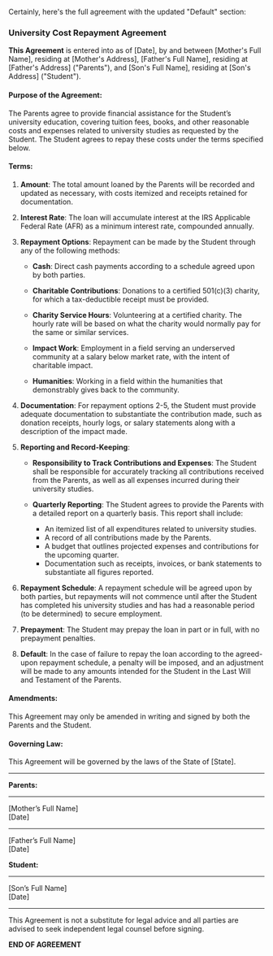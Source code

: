 Certainly, here's the full agreement with the updated "Default" section:

### University Cost Repayment Agreement

**This Agreement** is entered into as of [Date], by and between [Mother's Full Name], residing at [Mother's Address], [Father's Full Name], residing at [Father's Address] ("Parents"), and [Son's Full Name], residing at [Son's Address] ("Student").

#### Purpose of the Agreement:

The Parents agree to provide financial assistance for the Student’s university education, covering tuition fees, books, and other reasonable costs and expenses related to university studies as requested by the Student. The Student agrees to repay these costs under the terms specified below.

#### Terms:

1. **Amount**: The total amount loaned by the Parents will be recorded and updated as necessary, with costs itemized and receipts retained for documentation.

2. **Interest Rate**: The loan will accumulate interest at the IRS Applicable Federal Rate (AFR) as a minimum interest rate, compounded annually.

3. **Repayment Options**: Repayment can be made by the Student through any of the following methods:

    - **Cash**: Direct cash payments according to a schedule agreed upon by both parties.

    - **Charitable Contributions**: Donations to a certified 501(c)(3) charity, for which a tax-deductible receipt must be provided.

    - **Charity Service Hours**: Volunteering at a certified charity. The hourly rate will be based on what the charity would normally pay for the same or similar services.

    - **Impact Work**: Employment in a field serving an underserved community at a salary below market rate, with the intent of charitable impact.

    - **Humanities**: Working in a field within the humanities that demonstrably gives back to the community.

4. **Documentation**: For repayment options 2-5, the Student must provide adequate documentation to substantiate the contribution made, such as donation receipts, hourly logs, or salary statements along with a description of the impact made.

5. **Reporting and Record-Keeping**: 

    - **Responsibility to Track Contributions and Expenses**: The Student shall be responsible for accurately tracking all contributions received from the Parents, as well as all expenses incurred during their university studies.

    - **Quarterly Reporting**: The Student agrees to provide the Parents with a detailed report on a quarterly basis. This report shall include:
        - An itemized list of all expenditures related to university studies.
        - A record of all contributions made by the Parents.
        - A budget that outlines projected expenses and contributions for the upcoming quarter.
        - Documentation such as receipts, invoices, or bank statements to substantiate all figures reported.

6. **Repayment Schedule**: A repayment schedule will be agreed upon by both parties, but repayments will not commence until after the Student has completed his university studies and has had a reasonable period (to be determined) to secure employment.

7. **Prepayment**: The Student may prepay the loan in part or in full, with no prepayment penalties.

8. **Default**: In the case of failure to repay the loan according to the agreed-upon repayment schedule, a penalty will be imposed, and an adjustment will be made to any amounts intended for the Student in the Last Will and Testament of the Parents.

#### Amendments:

This Agreement may only be amended in writing and signed by both the Parents and the Student.

#### Governing Law:

This Agreement will be governed by the laws of the State of [State].

---

**Parents:**

______________________     
[Mother’s Full Name]    
[Date]

______________________    
[Father’s Full Name]    
[Date]

**Student:**

______________________    
[Son’s Full Name]    
[Date]

---

This Agreement is not a substitute for legal advice and all parties are advised to seek independent legal counsel before signing.

**END OF AGREEMENT**
